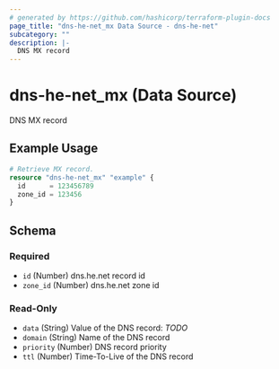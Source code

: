 ```yaml
---
# generated by https://github.com/hashicorp/terraform-plugin-docs
page_title: "dns-he-net_mx Data Source - dns-he-net"
subcategory: ""
description: |-
  DNS MX record
---
```


# dns-he-net_mx (Data Source)

DNS MX record

## Example Usage

```terraform
# Retrieve MX record.
resource "dns-he-net_mx" "example" {
  id      = 123456789
  zone_id = 123456
}
```

<!-- schema generated by tfplugindocs -->
## Schema

### Required

- `id` (Number) dns.he.net record id
- `zone_id` (Number) dns.he.net zone id

### Read-Only

- `data` (String) Value of the DNS record: *TODO*
- `domain` (String) Name of the DNS record
- `priority` (Number) DNS record priority
- `ttl` (Number) Time-To-Live of the DNS record
